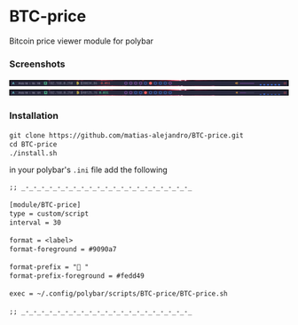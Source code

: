 # BTC-price
Bitcoin price viewer module for polybar

### Screenshots
![screenshot1](/screenshot1.png?raw=true "screenshot")
![screenshot2](/screenshot2.png?raw=true "screenshot")

### Installation
```
git clone https://github.com/matias-alejandro/BTC-price.git
cd BTC-price
./install.sh
```
in your polybar's `.ini` file add the following
```
;; _-_-_-_-_-_-_-_-_-_-_-_-_-_-_-_-_-_-_-_-_-_

[module/BTC-price]
type = custom/script
interval = 30

format = <label>
format-foreground = #9090a7

format-prefix = " "
format-prefix-foreground = #fedd49

exec = ~/.config/polybar/scripts/BTC-price/BTC-price.sh

;; _-_-_-_-_-_-_-_-_-_-_-_-_-_-_-_-_-_-_-_-_-_
```
